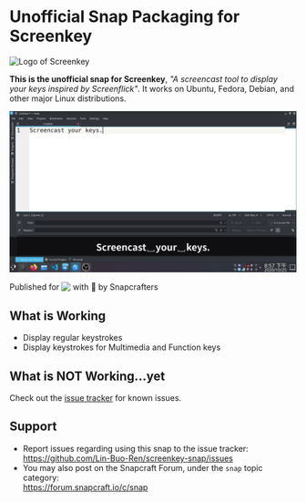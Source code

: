 # Unofficial Snap Packaging for Screenkey
<!--
	Use the Staticaly service for easy access to in-repo pictures:
	https://www.staticaly.com/
-->
![Logo of Screenkey](https://cdn.statically.io/gh/Lin-Buo-Ren/screenkey-snap/e2e65dd/snap/gui/screenkey-logo.png "Icon of Screenkey")

**This is the unofficial snap for Screenkey**, *"A screencast tool to display your keys inspired by Screenflick"*. It works on Ubuntu, Fedora, Debian, and other major Linux distributions.

<!-- Uncomment and modify this when you are provided a build status badge
[![Build Status Badge of the `my-awesome-app` Snap](https://build.snapcraft.io/badge/Lin-Buo-Ren/screenkey-snap.svg "Build Status of the `my-awesome-app` snap")](https://build.snapcraft.io/user/Lin-Buo-Ren/screenkey-snap)
-->

![Screenshot of the Snapped Application](local/screenshots/screenshot-regular-usage.png "Screenshot of the Snapped Application")

Published for <img src="http://anything.codes/slack-emoji-for-techies/emoji/tux.png" align="top" width="24" /> with 💝 by Snapcrafters

<!-- Uncomment and modify this when you have published the snap to the Snap Store
## Installation
([Don't have snapd installed?](https://snapcraft.io/docs/core/install))

### In a Terminal
    # Install the snap #
    sudo snap install --channel=edge --devmode my-awesome-app
    #sudo snap install --channel=beta my-awesome-app
    #sudo snap install my-awesome-app
    
    # Connect the snap to essential security confinement interfaces #
    ## (Proper reasoning for connecting _plug_name_) ##
    sudo snap connect my-awesome-app:_plug_name_
    
    # Connect the snap to optional security confinement interfaces #
    ## (Proper reasoning for connecting _plug_name_) ##
    sudo snap connect my-awesome-app:_plug_name_
    
    # Launch the application #
    my-awesome-app
    snap run my-awesome-app # If you have another existing installation

### The Graphical Way
[![Get it from the Snap Store](https://snapcraft.io/static/images/badges/en/snap-store-black.svg)](https://snapcraft.io/my-awesome-app)
-->

## What is Working
* Display regular keystrokes
* Display keystrokes for Multimedia and Function keys

## What is NOT Working...yet 
Check out the [issue tracker](https://github.com/Lin-Buo-Ren/screenkey-snap/issues) for known issues.

## Support
* Report issues regarding using this snap to the issue tracker:  
  <https://github.com/Lin-Buo-Ren/screenkey-snap/issues>
* You may also post on the Snapcraft Forum, under the `snap` topic category:  
  <https://forum.snapcraft.io/c/snap>
